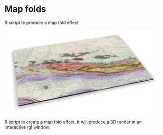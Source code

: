 # Map folds
R script to produce a map fold effect

![alt text][hermannsburg_plot]

[hermannsburg_plot]: https://github.com/cverdel/rayshader_experiment/blob/main/image3.png?raw=true

R script to create a map fold effect. It will produce a 3D render in an interactive rgl window.
